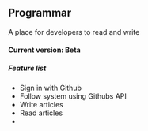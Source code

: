 ## Programmar
A place for developers to read and write

#### Current version: Beta
##### *Feature list*
- Sign in with Github
- Follow system using Githubs API
- Write articles
- Read articles
-

